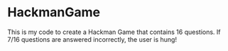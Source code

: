 # HackmanGame
This is my code to create a Hackman Game that contains 16 questions. If 7/16 questions are answered incorrectly, the user is hung!
